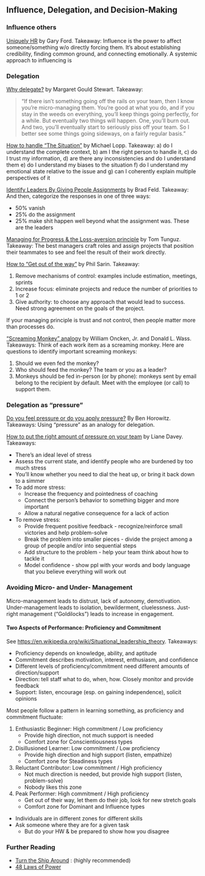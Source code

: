 ## Influence, Delegation, and Decision-Making

### Influence others
[Uniquely HR](https://www.google.com/url?q=http://uniquelyhr.com/management-development-training/&sa=D&ust=1497272863257000&usg=AFQjCNFCpE9ZQyRzTMoqItlEdU2neBygnw) by Gary Ford. Takeaway: Influence is the power to affect someone/something w/o directly forcing them. It’s about establishing credibility, finding common ground, and connecting emotionally. A systemic approach to influencing is 

### Delegation

[Why delegate?](https://medium.com/@mags/how-a-single-conversation-with-my-boss-changed-my-view-on-delegation-and-failure-ae5376451c8d#.xucavchj6) by Margaret Gould Stewart. Takeaway: 
> “If there isn’t something going off the rails on your team, then I know you’re micro-managing them. You’re good at what you do, and if you stay in the weeds on everything, you’ll keep things going perfectly, for a while. But eventually two things will happen. One, you’ll burn out. And two, you’ll eventually start to seriously piss off your team. So I better see some things going sideways, on a fairly regular basis.”

[How to handle “The Situation”](http://randsinrepose.com/archives/the-situation/) by Michael Lopp. Takeaway:
a) do I understand the complete context, b) am I the right person to handle it, c) do I trust my information, d) are there any inconsistencies and do I understand them e) do I understand my biases to the situation f) do I understand my emotional state relative to the issue and g) can I coherently explain multiple perspectives of it

[Identify Leaders By Giving People Assignments](http://www.feld.com/archives/2014/12/identify-leaders-giving-people-assignments.html) by Brad Feld. Takeaway:
And then, categorize the responses in one of three ways:
- 50% vanish
- 25% do the assignment
- 25% make shit happen well beyond what the assignment was. These are the leaders

[Managing for Progress & the Loss-aversion principle](http://tomtunguz.com/progress-principle) by Tom Tunguz. Takeaway: The best managers craft roles and assign projects that position their teammates to see and feel the result of their work directly. 

[How to “Get out of the way”](https://medium.com/garbage-collection/getting-out-of-the-way-cb15fa62407d#.yuuegs28h) by Phil Sarin. Takeaway: 
1. Remove mechanisms of control: examples include estimation, meetings, sprints
2. Increase focus: eliminate projects and reduce the number of priorities to 1 or 2
3. Give authority: to choose any approach that would lead to success. Need strong agreement on the goals of the project.

If your managing principle is trust and not control, then people matter more than processes do.


[“Screaming Monkey” analogy](https://hbr.org/1999/11/management-time-whos-got-the-monkey) by William Oncken, Jr. and Donald L. Wass. Takeaways:
Think of each work item as a screaming monkey. Here are questions to identify important screaming monkeys:
1. Should we even fed the monkey? 
2. Who should feed the monkey? The team or you as a leader?
3. Monkeys should be fed in-person (or by phone): monkeys sent by email belong to the recipient by default. Meet with the employee (or call) to support them.

### Delegation as “pressure”

[Do you feel pressure or do you apply pressure?](http://www.bhorowitz.com/do_you_feel_pressure_or_do_you_apply_pressure) By Ben Horowitz. Takeaways: Using “pressure” as an analogy for delegation. 

[How to put the right amount of pressure on your team](https://hbr.org/2016/07/how-to-put-the-right-amount-of-pressure-on-your-team) by Liane Davey. Takeaways: 

* There’s an ideal level of stress
* Assess the current state, and identify people who are burdened by too much stress
* You’ll know whether you need to dial the heat up, or bring it back down to a simmer
* To add more stress:
  * Increase the frequency and pointedness of coaching
  * Connect the person’s behavior to something bigger and more important
  * Allow a natural negative consequence for a lack of action
* To remove stress:
  * Provide frequent positive feedback - recognize/reinforce small victories and help problem-solve
  * Break the problem into smaller pieces - divide the project among a group of people and/or into sequential steps
  * Add structure to the problem - help your team think about how to tackle it
  * Model confidence - show ppl with your words and body language that you believe everything will work out

### Avoiding Micro- and Under- Management

Micro-management leads to distrust, lack of autonomy, demotivation.
Under-management leads to isolation, bewilderment, cluelessness.
Just-right management (“Goldilocks”) leads to increase in engagement.

#### Two Aspects of Performance: Proficiency and Commitment
See https://en.wikipedia.org/wiki/Situational_leadership_theory. Takeaways:
* Proficiency depends on knowledge, ability, and aptitude
* Commitment describes motivation, interest, enthusiasm, and confidence
* Different levels of proficiency/commitment need different amounts of direction/support
* Direction: tell staff what to do, when, how. Closely monitor and provide feedback
* Support: listen, encourage (esp. on gaining independence), solicit opinions

Most people follow a pattern in learning something, as proficiency and commitment fluctuate:

1. Enthusiastic Beginner: High commitment / Low proficiency
    * Provide high direction, not much support is needed
    * Comfort zone for Conscientiousness types
2. Disillusioned Learner: Low commitment / Low proficiency
    * Provide high direction and high support (listen, empathize)
    * Comfort zone for Steadiness types
3. Reluctant Contributor: Low commitment / High proficiency
    * Not much direction is needed, but provide high support (listen, problem-solve)
    * Nobody likes this zone
4. Peak Performer: High commitment / High proficiency
    * Get out of their way, let them do their job, look for new stretch goals
    * Comfort zone for Dominant and Influence types

* Individuals are in different zones for different skills
* Ask someone where they are for a given task
  * But do your HW & be prepared to show how you disagree

### Further Reading

* [Turn the Ship Around](https://docs.google.com/document/d/1BVrpO9qV7HnuFCc42wUTIbTRFCBN25mn3pKtimD2QXw/edit?ts=5776d339) : (highly recommended)
* [48 Laws of Power](https://docs.google.com/document/d/1N5ruzsUUOI698uYlPB5fkV2FNx73JYnxFLuM-sIsXMs/edit)
